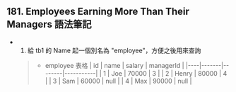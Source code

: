 ## 181. Employees Earning More Than Their Managers 語法筆記
* 1. 給 tb1 的 Name 起一個別名為 "employee"，方便之後用來查詢
  > * employee 表格
  >   | id | name  | salary | managerId |
      |----|-------|--------|-----------|
      | 1  | Joe   | 70000  | 3         |
      | 2  | Henry | 80000  | 4         |
      | 3  | Sam   | 60000  | null      |
      | 4  | Max   | 90000  | null      |
